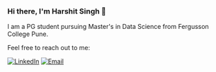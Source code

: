 ### Hi there, I'm Harshit Singh 👋

I am a PG student pursuing Master's in Data Science from Fergusson College Pune.

Feel free to reach out to me:  &nbsp;

<a href="https://www.linkedin.com/in/harsh502singh/"><img src="https://img.shields.io/badge/LinkedIn-blue?style=for-the-badge&logo=LinkedIn" alt="LinkedIn" href="https://www.linkedin.com/in/harsh502singh/"></a>
<a href="mailto:harsh502singh@gmail.com"><img src="https://img.shields.io/badge/Email-grey?style=for-the-badge&logo=Gmail" alt="Email" href="mailto:harsh502singh.com"></a>
